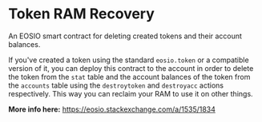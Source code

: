 # Token RAM Recovery

An EOSIO smart contract for deleting created tokens and their account balances.

If you've created a token using the standard `eosio.token` or a compatible version of it,
you can deploy this contract to the account in order to delete the token from the `stat`
table and the account balances of the token from the `accounts` table using the `destroytoken`
and `destroyacc` actions respectively. This way you can reclaim your RAM to use it on other things.

**More info here:** https://eosio.stackexchange.com/a/1535/1834

